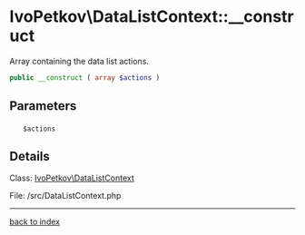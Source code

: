 # IvoPetkov\DataListContext::__construct

Array containing the data list actions.

```php
public __construct ( array $actions )
```

## Parameters

&nbsp;&nbsp;&nbsp;&nbsp;&nbsp;&nbsp;`$actions`

## Details

Class: [IvoPetkov\DataListContext](ivopetkov.datalistcontext.class.md)

File: /src/DataListContext.php

---

[back to index](index.md)


